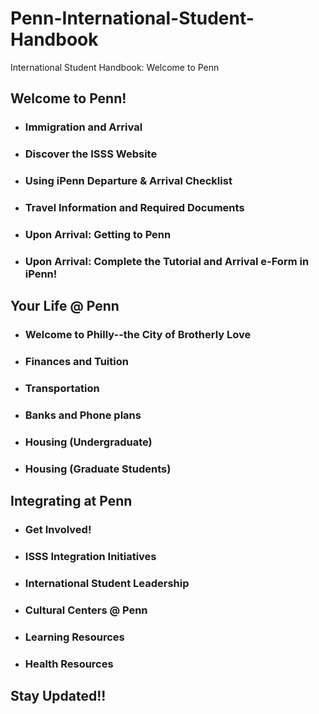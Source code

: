 # Penn-International-Student-Handbook
International Student Handbook: Welcome to Penn
## Welcome to Penn!
  - ### Immigration and Arrival
  - ### Discover the ISSS Website 
  - ### Using iPenn Departure & Arrival Checklist 
- ### Travel Information and Required Documents 
- ### Upon Arrival: Getting to Penn 
- ### Upon Arrival: Complete the Tutorial and Arrival e-Form in iPenn!
## Your Life @ Penn
- ### Welcome to Philly--the City of Brotherly Love 
- ### Finances and Tuition 
- ### Transportation 
- ### Banks and Phone plans 
- ### Housing (Undergraduate) 
- ### Housing (Graduate Students)
## Integrating at Penn
- ### Get Involved! 
- ### ISSS Integration Initiatives 
- ### International Student Leadership 
- ### Cultural Centers @ Penn 
- ### Learning Resources 
- ### Health Resources
## Stay Updated!!
